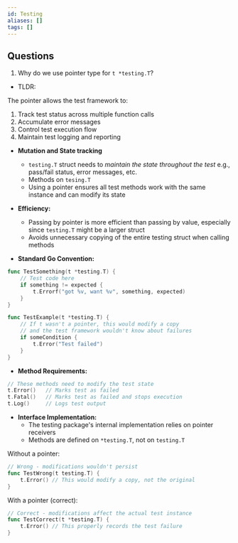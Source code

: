 ```yaml
---
id: Testing
aliases: []
tags: []
---
```


## Questions

1. Why do we use pointer type for `t *testing.T`?

- TLDR:

The pointer allows the test framework to:

1. Track test status across multiple function calls
2. Accumulate error messages
3. Control test execution flow
4. Maintain test logging and reporting

- **Mutation and State tracking**

  - `testing.T` struct needs to _maintain the state throughout the test_ e.g., pass/fail status, error messages, etc.
  - Methods on `tesing.T`
  - Using a pointer ensures all test methods work with the same instance and can modify its state

- **Efficiency:**

  - Passing by pointer is more efficient than passing by value, especially since `testing.T` might be a larger struct
  - Avoids unnecessary copying of the entire testing struct when calling methods

- **Standard Go Convention:**

```go
func TestSomething(t *testing.T) {
    // Test code here
    if something != expected {
        t.Errorf("got %v, want %v", something, expected)
    }
}

func TestExample(t *testing.T) {
    // If t wasn't a pointer, this would modify a copy
    // and the test framework wouldn't know about failures
    if someCondition {
        t.Error("Test failed")
    }
}
```

- **Method Requirements:**

```go
// These methods need to modify the test state
t.Error()   // Marks test as failed
t.Fatal()   // Marks test as failed and stops execution
t.Log()     // Logs test output
```

- **Interface Implementation:**
  - The testing package's internal implementation relies on pointer receivers
  - Methods are defined on `*testing.T`, not on `testing.T`

Without a pointer:

```go
// Wrong - modifications wouldn't persist
func TestWrong(t testing.T) {
    t.Error() // This would modify a copy, not the original
}
```

With a pointer (correct):

```go
// Correct - modifications affect the actual test instance
func TestCorrect(t *testing.T) {
    t.Error() // This properly records the test failure
}
```
